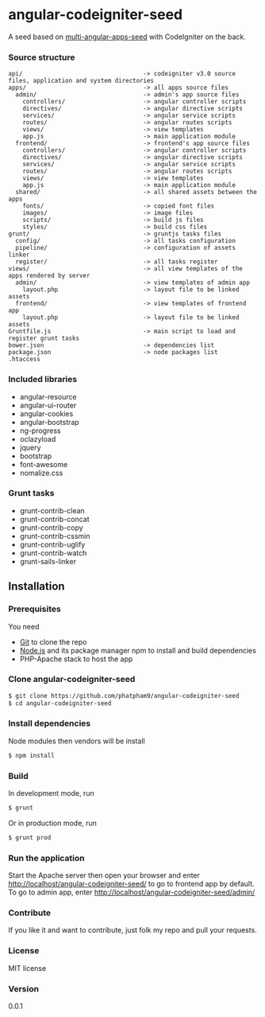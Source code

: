 # angular-codeigniter-seed
A seed based on [multi-angular-apps-seed](https://github.com/phatpham9/angular-codeigniter-seed) with CodeIgniter on the back.

### Source structure
```
api/                                  -> codeigniter v3.0 source files, application and system directories
apps/                                 -> all apps source files
  admin/                              -> admin's app source files
    controllers/                      -> angular controller scripts
    directives/                       -> angular directive scripts
    services/                         -> angular service scripts
    routes/                           -> angular routes scripts
    views/                            -> view templates
    app.js                            -> main application module
  frontend/                           -> frontend's app source files
    controllers/                      -> angular controller scripts
    directives/                       -> angular directive scripts
    services/                         -> angular service scripts
    routes/                           -> angular routes scripts
    views/                            -> view templates
    app.js                            -> main application module
  shared/                             -> all shared assets between the apps
    fonts/                            -> copied font files
    images/                           -> image files
    scripts/                          -> build js files
    styles/                           -> build css files
grunt/                                -> gruntjs tasks files
  config/                             -> all tasks configuration
  pipeline/                           -> configuration of assets linker
  register/                           -> all tasks register
views/                                -> all view templates of the apps rendered by server
  admin/                              -> view templates of admin app
    layout.php                        -> layout file to be linked assets
  frontend/                           -> view templates of frontend app
    layout.php                        -> layout file to be linked assets
Gruntfile.js                          -> main script to load and register grunt tasks
bower.json                            -> dependencies list
package.json                          -> node packages list
.htaccess
```

### Included libraries
* angular-resource
* angular-ui-router
* angular-cookies
* angular-bootstrap
* ng-progress
* oclazyload
* jquery
* bootstrap
* font-awesome
* nomalize.css

### Grunt tasks
* grunt-contrib-clean
* grunt-contrib-concat
* grunt-contrib-copy
* grunt-contrib-cssmin
* grunt-contrib-uglify
* grunt-contrib-watch
* grunt-sails-linker

## Installation

### Prerequisites
You need
* [Git](http://git-scm.com/) to clone the repo
* [Node.js](http://nodejs.org/) and its package manager npm to install and build dependencies
* PHP-Apache stack to host the app

### Clone angular-codeigniter-seed
```sh
$ git clone https://github.com/phatpham9/angular-codeigniter-seed
$ cd angular-codeigniter-seed
```

### Install dependencies
Node modules then vendors will be install
```sh
$ npm install
```

### Build
In development mode, run
```sh
$ grunt
```
Or in production mode, run
```sh
$ grunt prod
```

### Run the application
Start the Apache server then open your browser and enter [http://localhost/angular-codeigniter-seed/](http://localhost/angular-codeigniter-seed/) to go to frontend app by default. To go to admin app, enter [http://localhost/angular-codeigniter-seed/admin/](http://localhost/angular-codeigniter-seed/admin/)

### Contribute
If you like it and want to contribute, just folk my repo and pull your requests.

### License
MIT license

### Version
0.0.1
